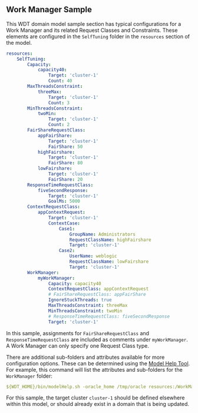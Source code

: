 ## Work Manager Sample

This WDT domain model sample section has typical configurations for a Work Manager and its related Request Classes and Constraints. These elements are configured in the `SelfTuning` folder in the `resources` section of the model.
```yaml
resources:
    SelfTuning:
        Capacity:
            capacity40:
                Target: 'cluster-1'
                Count: 40
        MaxThreadsConstraint:
            threeMax:
                Target: 'cluster-1'
                Count: 3
        MinThreadsConstraint:
            twoMin:
                Target: 'cluster-1'
                Count: 2
        FairShareRequestClass:
            appFairShare:
                Target: 'cluster-1'
                FairShare: 50
            highFairshare:
                Target: 'cluster-1'
                FairShare: 80
            lowFairshare:
                Target: 'cluster-1'
                FairShare: 20
        ResponseTimeRequestClass:
            fiveSecondResponse:
                Target: 'cluster-1'
                GoalMs: 5000
        ContextRequestClass:
            appContextRequest:
                Target: 'cluster-1'
                ContextCase:
                    Case1:
                        GroupName: Administrators
                        RequestClassName: highFairshare
                        Target: 'cluster-1'
                    Case2:
                        UserName: weblogic
                        RequestClassName: lowFairshare
                        Target: 'cluster-1'
        WorkManager:
            myWorkManager:
                Capacity: capacity40
                ContextRequestClass: appContextRequest
                # FairShareRequestClass: appFairShare
                IgnoreStuckThreads: true
                MaxThreadsConstraint: threeMax
                MinThreadsConstraint: twoMin
                # ResponseTimeRequestClass: fiveSecondResponse
                Target: 'cluster-1'
```
In this sample, assignments for `FairShareRequestClass` and `ResponseTimeRequestClass` are included as comments under `myWorkManager`. A Work Manager can only specify one Request Class type.

There are additional sub-folders and attributes available for more configuration options. These can be determined using the [Model Help Tool](../model_help.md). For example, this command will list the attributes and sub-folders for the `WorkManager` folder:
```yaml
${WDT_HOME}/bin/modelHelp.sh -oracle_home /tmp/oracle resources:/WorkManager
```

For this sample, the target cluster `cluster-1` should be defined elsewhere within this model, or should already exist in a domain that is being updated.
